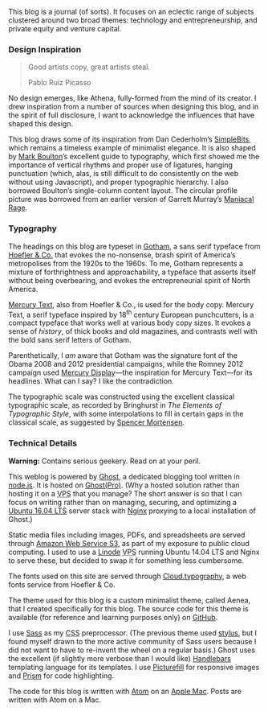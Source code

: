 <p class="lede">This blog is a journal (of sorts). It focuses on an eclectic range of subjects clustered around two broad themes: technology and entrepreneurship, and private equity and venture capital.</p>

### Design Inspiration

> Good artists copy, great artists steal.
> <footer><span class="author">Pablo Ruiz Picasso</span></footer>

No design emerges, like Athena, fully-formed from the mind of its creator. I drew inspiration from a number of sources when designing this blog, and in the spirit of full disclosure, I want to acknowledge the influences that have shaped this design.

This blog draws some of its inspiration from Dan Cederholm’s [SimpleBits](http://simplebits.com/), which remains a timeless example of minimalist elegance. It is also shaped by [Mark Boulton](http://www.markboulton.co.uk/)’s excellent guide to typography, which first showed me the importance of vertical rhythms and proper use of ligatures, hanging punctuation (which, alas, is still difficult to do consistently on the web without using Javascript), and proper typographic hierarchy. I also borrowed Boulton’s single-column content layout. The circular profile picture was borrowed from an earlier version of Garrett Murray’s [Maniacal Rage](http://log.maniacalrage.net/).

### Typography

The headings on this blog are typeset in [Gotham](http://www.typography.com/fonts/gotham/overview/), a sans serif typeface from [Hoefler & Co.](http://www.typography.com/) that evokes the no-nonsense, brash spirit of America’s metropolises from the 1920s to the 1960s.  To me, Gotham represents a mixture of forthrightness and approachability, a typeface that asserts itself without being overbearing, and evokes the entrepreneurial spirit of North America.

[Mercury Text](http://www.typography.com/fonts/mercury-text/overview/), also from Hoefler &#38; Co., is used for the body copy. Mercury Text, a serif typeface  inspired by 18<sup>th</sup> century European punchcutters, is a compact typeface that works well at various body copy sizes. It evokes a sense of *history*, of thick books and old magazines, and contrasts well with the bold sans serif letters of Gotham.

Parenthetically, I _am_ aware that Gotham was the signature font of the Obama 2008 and 2012 presidential campaigns, while the Romney 2012 campaign used [Mercury Display](http://www.typography.com/fonts/mercury-display/overview/)—the inspiration for Mercury Text—for its headlines. What can I say? I like the contradiction.

The typographic scale was constructed using the excellent classical typographic scale, as recorded by Bringhurst in <cite>The Elements of Typographic Style</cite>, with some interpolations to fill in certain gaps in the classical scale, as suggested by [Spencer Mortensen](http://spencermortensen.com).

### Technical Details

**Warning:** Contains serious geekery. Read on at your peril.

This weblog is powered by [Ghost](https://ghost.org/), a dedicated blogging tool written in [node.js](http://nodejs.org). It is hosted on [Ghost(Pro)](https://ghost.org/pricing/). (Why a hosted solution rather than hosting it on a <abbr title="Virtual Private Server">VPS</abbr> that you manage? The short answer is so that I can focus on writing rather than on managing, securing, and optimizing a [Ubuntu 16.04 LTS](http://www.ubuntu.com/server) server stack with [Nginx](http://nginx.org) proxying to a local installation of Ghost.)

Static media files including images, <abbr>PDF</abbr>s, and spreadsheets are served through [Amazon Web Service S3](https://aws.amazon.com/s3/), as part of my exposure to public cloud computing. I used to use a [Linode](https://www.linode.com) <abbr title="Virtual Private Server">VPS</abbr> running Ubuntu 14.04 LTS and Nginx to serve these, but decided to swap it for something less cumbersome.

The fonts used on this site are served through [Cloud.typography](http://www.typography.com/cloud/welcome/), a web fonts service from Hoefler &#38; Co.

The theme used for this blog is a custom minimalist theme, called Aenea, that I created specifically for this blog. The source code for this theme is available (for reference and learning purposes only) on [GitHub](https://github.com/lucasktlee/aenea).

I use [Sass](http://sass-lang.com/) as my <abbr title="Cascading Style Sheets">CSS</abbr> preprocessor. (The previous theme used [stylus](https://learnboost.github.io/stylus/), but I found myself drawn to the more active community of Sass users because I did not want to have to re-invent the wheel on a regular basis.) Ghost uses the excellent (if slightly more verbose than I would like) [Handlebars](http://handlebarsjs.com) templating language for its templates. I use [Picturefill](http://scottjehl.github.io/picturefill/) for responsive images and [Prism](http://prismjs.com/) for code highlighting.

The code for this blog is written with [Atom](https://atom.io) on an [Apple Mac](http://www.apple.com/mac/). Posts are written with Atom on a Mac.
